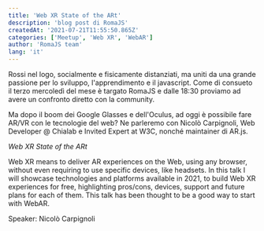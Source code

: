 ```yaml
---
title: 'Web XR State of the ARt'
description: 'blog post di RomaJS'
createdAt: '2021-07-21T11:55:50.865Z'
categories: ['Meetup', 'Web XR', 'WebAR']
author: 'RomaJS team'
lang: 'it'
---
```


Rossi nel logo, socialmente e fisicamente distanziati, ma uniti da una grande passione per lo sviluppo, l'apprendimento e il javascript. Come di consueto il terzo mercoledì del mese è targato RomaJS e dalle 18:30 proviamo ad avere un confronto diretto con la community.

Ma dopo il boom dei Google Glasses e dell'Oculus, ad oggi è possibile fare AR/VR con le tecnologie del web? Ne parleremo con Nicolò Carpignoli, Web Developer @ Chialab e Invited Expert at W3C, nonché maintainer di AR.js.

_Web XR State of the ARt_

Web XR means to deliver AR experiences on the Web, using any browser, without even requiring to use specific devices, like headsets. In this talk I will showcase technologies and platforms available in 2021, to build Web XR experiences for free, highlighting pros/cons, devices, support and future plans for each of them. This talk has been thought to be a good way to start with WebAR.

Speaker: Nicolò Carpignoli
